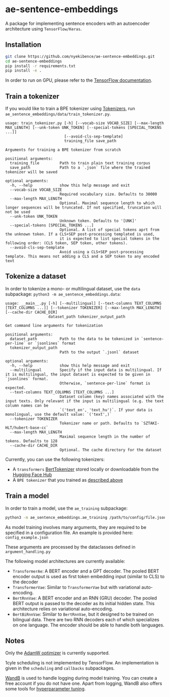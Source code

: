 # ae-sentence-embeddings

A package for implementing sentence encoders with an autoencoder architecture using `TensorFlow/Keras`.


## Installation

```bash
git clone https://github.com/nyekibence/ae-sentence-embeddings.git
cd ae-sentence-embeddings
pip install -r requirements.txt
pip install -e .
```

In order to run on GPU, please refer to the [TensorFlow documentation](https://www.tensorflow.org/install/gpu).


## Train a tokenizer

If you would like to train a BPE tokenizer using [Tokenizers](https://huggingface.co/docs/tokenizers/python/latest/), run `ae_sentence_embeddings/data/train_tokenizer.py`.

```text
usage: train_tokenizer.py [-h] [--vocab-size VOCAB_SIZE] [--max-length MAX_LENGTH] [--unk-token UNK_TOKEN] [--special-tokens [SPECIAL_TOKENS ...]]
                          [--avoid-cls-sep-template]
                          training_file save_path

Arguments for training a BPE tokenizer from scratch

positional arguments:
  training_file         Path to train plain text training corpus
  save_path             Path to a `.json` file where the trained tokenizer will be saved

optional arguments:
  -h, --help            show this help message and exit
  --vocab-size VOCAB_SIZE
                        Required vocabulary size. Defaults to 30000
  --max-length MAX_LENGTH
                        Optional. Maximal sequence length to which longer sequences will be truncated. If not specified, truncation will not be used
  --unk-token UNK_TOKEN
                        Unknown token. Defaults to '[UNK]'
  --special-tokens [SPECIAL_TOKENS ...]
                        Optional. A list of special tokens aprt from the unknown token. If a CLS+SEP post-processing templated is used,
                        it is expected to list special tokens in the following order: (CLS token, SEP token, other tokens).
  --avoid-cls-sep-template
                        Avoid using a CLS+SEP post-processing template. This means not adding a CLS and a SEP token to any encoded text
```

## Tokenize a dataset

In order to tokenize a mono- or multilingual dataset, use the `data` subpackage: `python3 -m ae_sentence_embeddings.data`:

```text
usage: __main__.py [-h] [--multilingual] [--text-columns TEXT_COLUMNS [TEXT_COLUMNS ...]] [--tokenizer TOKENIZER] [--max-length MAX_LENGTH] [--cache-dir CACHE_DIR]
                   dataset_path tokenizer_output_path

Get command line arguments for tokenization

positional arguments:
  dataset_path          Path to the data to be tokenized in `sentence-per-line` or `jsonlines` format
  tokenizer_output_path
                        Path to the output `.jsonl` dataset

optional arguments:
  -h, --help            show this help message and exit
  --multilingual        Specify if the input data is multilingual. If it is multilingual, the input dataset is expected to be given in `jsonlines` format.
                        Otherwise, `sentence-per-line` format is expected.
  --text-columns TEXT_COLUMNS [TEXT_COLUMNS ...]
                        Dataset column (key) names associated with the input texts. Only relevant if the input is multilingual (e.g. the text column names can be
                        `('text_en', 'text_hu')`. If your data is monolingual, use the default value: `('text',)`
  --tokenizer TOKENIZER
                        Tokenizer name or path. Defaults to `SZTAKI-HLT/hubert-base-cc`
  --max-length MAX_LENGTH
                        Maximal sequence length in the number of tokens. Defaults to 128
  --cache-dir CACHE_DIR
                        Optional. The cache directory for the dataset
```

Currently, you can use the following tokenizers:

* A `transformers` [BertTokenizer](https://huggingface.co/docs/transformers/model_doc/bert#transformers.BertTokenizer) stored locally or downloadable from the [Hugging Face Hub](https://huggingface.co/docs/hub/main)
* A `BPE tokenizer` that you trained as [described above](#train-a-tokenizer) 


## Train a model

In order to train a model, use the `ae_training` subpackage:

```bash
python3 -m ae_sentence_embeddings.ae_training /path/to/config/file.json
```

As model training involves many arguments, they are required to be specified in a configuration file.
An example is provided here: `config_example.json`

These arguments are processed by the dataclasses defined in `argument_handling.py`

The following model architectures are currently available:
* `TransformerAe`: A BERT encoder and a GPT decoder. The pooled BERT encoder output is used as first token embedding input (similar to CLS) to the decoder
* `TransformerVae`: Similar to `TransformerVae` but with variational auto-encoding.
* `BertRnnVae`: A BERT encoder and an RNN (GRU) decoder. The pooled BERT output is passed to the decoder as its initial hidden state. This architecture relies on variational auto-encoding.
* `BertBiRnnVae`: Similar to `BertRnnVae`, but it designed to be trained on bilingual data. There are two RNN decoders each of which specializes on one language. The encoder should be able to handle both languages.


## Notes

Only the [AdamW optimizer](https://www.tensorflow.org/addons/api_docs/python/tfa/optimizers/AdamW) is currently supported.

1cyle scheduling is not implemented by TensorFlow. An implementation is given in the `scheduling` and `callbacks` subpackages.

[WandB](https://wandb.ai/site) is used to handle logging during model training. You can create a free account if you do not have one.
Apart from logging, WandB also offers some tools for [hyperparameter tuning](https://docs.wandb.ai/guides/sweeps).